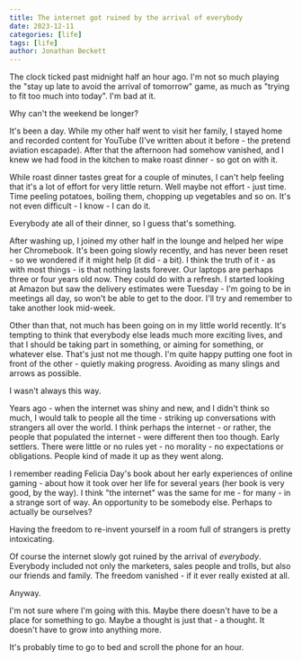 ```yaml
---
title: The internet got ruined by the arrival of everybody
date: 2023-12-11
categories: [life]
tags: [life]
author: Jonathan Beckett
---
```


The clock ticked past midnight half an hour ago. I'm not so much playing the "stay up late to avoid the arrival of tomorrow" game, as much as "trying to fit too much into today". I'm bad at it.

Why can't the weekend be longer?

It's been a day. While my other half went to visit her family, I stayed home and recorded content for YouTube (I've written about it before - the pretend aviation escapade). After that the afternoon had somehow vanished, and I knew we had food in the kitchen to make roast dinner - so got on with it.

While roast dinner tastes great for a couple of minutes, I can't help feeling that it's a lot of effort for very little return. Well maybe not effort - just time. Time peeling potatoes, boiling them, chopping up vegetables and so on. It's not even difficult - I know - I can do it.

Everybody ate all of their dinner, so I guess that's something.

After washing up, I joined my other half in the lounge and helped her wipe her Chromebook. It's been going slowly recently, and has never been reset - so we wondered if it might help (it did - a bit). I think the truth of it - as with most things - is that nothing lasts forever. Our laptops are perhaps three or four years old now. They could do with a refresh. I started looking at Amazon but saw the delivery estimates were Tuesday - I'm going to be in meetings all day, so won't be able to get to the door. I'll try and remember to take another look mid-week.

Other than that, not much has been going on in my little world recently. It's tempting to think that everybody else leads much more exciting lives, and that I should be taking part in something, or aiming for something, or whatever else. That's just not me though. I'm quite happy putting one foot in front of the other - quietly making progress. Avoiding as many slings and arrows as possible.

I wasn't always this way.

Years ago - when the internet was shiny and new, and I didn't think so much, I would talk to people all the time - striking up conversations with strangers all over the world. I think perhaps the internet - or rather, the people that populated the internet - were different then too though. Early settlers. There were little or no rules yet - no morality - no expectations or obligations. People kind of made it up as they went along.

I remember reading Felicia Day's book about her early experiences of online gaming - about how it took over her life for several years (her book is very good, by the way). I think "the internet" was the same for me - for many - in a strange sort of way. An opportunity to be somebody else. Perhaps to actually be ourselves?

Having the freedom to re-invent yourself in a room full of strangers is pretty intoxicating.

Of course the internet slowly got ruined by the arrival of *everybody*. Everybody included not only the marketers, sales people and trolls, but also our friends and family. The freedom vanished - if it ever really existed at all.

Anyway.

I'm not sure where I'm going with this. Maybe there doesn't have to be a place for something to go. Maybe a thought is just that - a thought. It doesn't have to grow into anything more.

It's probably time to go to bed and scroll the phone for an hour.
